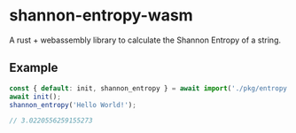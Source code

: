 # shannon-entropy-wasm

A rust + webassembly library to calculate the Shannon Entropy of a string.

## Example

``` js
const { default: init, shannon_entropy } = await import('./pkg/entropy.js');
await init();
shannon_entropy('Hello World!');

// 3.0220556259155273
```
